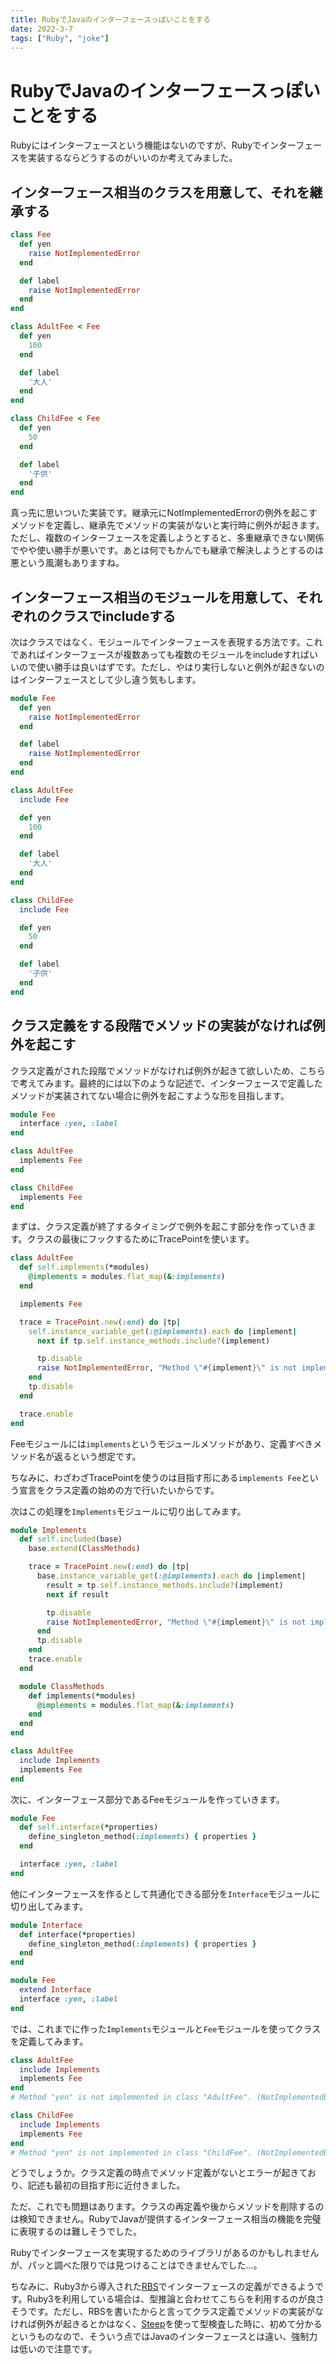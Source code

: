 ```yaml
---
title: RubyでJavaのインターフェースっぽいことをする
date: 2022-3-7
tags: ["Ruby", "joke"]
---
```


# RubyでJavaのインターフェースっぽいことをする

Rubyにはインターフェースという機能はないのですが、Rubyでインターフェースを実装するならどうするのがいいのか考えてみました。

## インターフェース相当のクラスを用意して、それを継承する

```ruby
class Fee
  def yen
    raise NotImplementedError
  end

  def label
    raise NotImplementedError
  end
end

class AdultFee < Fee
  def yen
    100
  end

  def label
    '大人'
  end
end

class ChildFee < Fee
  def yen
    50
  end

  def label
    '子供'
  end
end
```

真っ先に思いついた実装です。継承元にNotImplementedErrorの例外を起こすメソッドを定義し、継承先でメソッドの実装がないと実行時に例外が起きます。ただし、複数のインターフェースを定義しようとすると、多重継承できない関係でやや使い勝手が悪いです。あとは何でもかんでも継承で解決しようとするのは悪という風潮もありますね。

## インターフェース相当のモジュールを用意して、それぞれのクラスでincludeする

次はクラスではなく、モジュールでインターフェースを表現する方法です。これであればインターフェースが複数あっても複数のモジュールをincludeすればいいので使い勝手は良いはずです。ただし、やはり実行しないと例外が起きないのはインターフェースとして少し違う気もします。

```ruby
module Fee
  def yen
    raise NotImplementedError
  end

  def label
    raise NotImplementedError
  end
end

class AdultFee
  include Fee

  def yen
    100
  end

  def label
    '大人'
  end
end

class ChildFee
  include Fee

  def yen
    50
  end

  def label
    '子供'
  end
end
```

## クラス定義をする段階でメソッドの実装がなければ例外を起こす

クラス定義がされた段階でメソッドがなければ例外が起きて欲しいため、こちらで考えてみます。最終的には以下のような記述で、インターフェースで定義したメソッドが実装されてない場合に例外を起こすような形を目指します。

```ruby
module Fee
  interface :yen, :label
end

class AdultFee
  implements Fee
end

class ChildFee
  implements Fee
end
```

まずは、クラス定義が終了するタイミングで例外を起こす部分を作っていきます。クラスの最後にフックするためにTracePointを使います。

```ruby
class AdultFee
  def self.implements(*modules)
    @implements = modules.flat_map(&:implements)
  end

  implements Fee

  trace = TracePoint.new(:end) do |tp|
    self.instance_variable_get(:@implements).each do |implement|
      next if tp.self.instance_methods.include?(implement)

      tp.disable
      raise NotImplementedError, "Method \"#{implement}\" is not implemented in class \"#{self.name}\"."
    end
    tp.disable
  end

  trace.enable
end
```

Feeモジュールには`implements`というモジュールメソッドがあり、定義すべきメソッド名が返るという想定です。

ちなみに、わざわざTracePointを使うのは目指す形にある`implements Fee`という宣言をクラス定義の始めの方で行いたいからです。

次はこの処理を`Implements`モジュールに切り出してみます。

```ruby
module Implements
  def self.included(base)
    base.extend(ClassMethods)

    trace = TracePoint.new(:end) do |tp|
      base.instance_variable_get(:@implements).each do |implement|
        result = tp.self.instance_methods.include?(implement)
        next if result

        tp.disable
        raise NotImplementedError, "Method \"#{implement}\" is not implemented in class \"#{base.name}\"."
      end
      tp.disable
    end
    trace.enable
  end

  module ClassMethods
    def implements(*modules)
      @implements = modules.flat_map(&:implements)
    end
  end
end

class AdultFee
  include Implements
  implements Fee
end
```

次に、インターフェース部分であるFeeモジュールを作っていきます。

```ruby
module Fee
  def self.interface(*properties)
    define_singleton_method(:implements) { properties }
  end

  interface :yen, :label
end
```

他にインターフェースを作るとして共通化できる部分を`Interface`モジュールに切り出してみます。

```ruby
module Interface
  def interface(*properties)
    define_singleton_method(:implements) { properties }
  end
end

module Fee
  extend Interface
  interface :yen, :label
end
```

では、これまでに作った`Implements`モジュールと`Fee`モジュールを使ってクラスを定義してみます。

```ruby
class AdultFee
  include Implements
  implements Fee
end
# Method "yen" is not implemented in class "AdultFee". (NotImplementedError)

class ChildFee
  include Implements
  implements Fee
end
# Method "yen" is not implemented in class "ChildFee". (NotImplementedError)
```

どうでしょうか。クラス定義の時点でメソッド定義がないとエラーが起きており、記述も最初の目指す形に近付きました。

ただ、これでも問題はあります。クラスの再定義や後からメソッドを削除するのは検知できません。RubyでJavaが提供するインターフェース相当の機能を完璧に表現するのは難しそうでした。

Rubyでインターフェースを実現するためのライブラリがあるのかもしれませんが、パッと調べた限りでは見つけることはできませんでした...。

ちなみに、Ruby3から導入された[RBS](https://github.com/ruby/rbs)でインターフェースの定義ができるようです。Ruby3を利用している場合は、型推論と合わせてこちらを利用するのが良さそうです。ただし、RBSを書いたからと言ってクラス定義でメソッドの実装がなければ例外が起きるとかはなく、[Steep](https://github.com/soutaro/steep)を使って型検査した時に、初めて分かるというものなので、そういう点ではJavaのインターフェースとは違い、強制力は低いので注意です。
